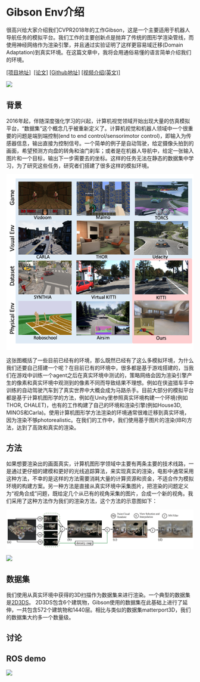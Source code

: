 Gibson Env介绍
==========
很高兴给大家介绍我们CVPR2018年的工作Gibson，这是一个主要适用于机器人导航任务的模拟平台。我们工作的主要创新点是抛弃了传统的图形学渲染管线，而使用神经网络作为渲染引擎，并且通过实验证明了这样更容易域迁移(Domain Adaptation)到真实环境。在这篇文章中，我将会用通俗易懂的语言简单介绍我们的环境。

[[项目地址]](http://gibson.vision)  [[论文]](http://gibson.vision/Gibson_CVPR2018.pdf) [[Github地址]](https://github.com/StanfordVL/GibsonEnv) [[视频介绍(英文)]](https://www.youtube.com/watch?v=KdxuZjemyjc)

![](https://raw.githubusercontent.com/StanfordVL/GibsonEnv/master/misc/ui.gif)

## 背景

2016年起，伴随深度强化学习的兴起，计算机视觉领域开始出现大量的仿真模拟平台，“数据集”这个概念几乎被重新定义了。计算机视觉和机器人领域中一个很重要的问题是端到端控制(end to end control/sensorimotor control)，即输入为传感器信息，输出直接为控制信号。一个简单的例子是自动驾驶，给定摄像头拍到的画面，希望预测方向盘的转角和油门刹车；或者是在机器人导航中，给定一张输入图片和一个目标，输出下一步需要去的坐标。这样的任务无法在静态的数据集中学习，为了研究这些任务，研究者们搭建了很多这样的模拟环境。

![test](envs.png) 

这张图概括了一些目前已经有的环境，那么既然已经有了这么多模拟环境，为什么我们还要自己搭建一个呢？在目前已有的环境中，很多都是基于游戏搭建的，当我们在游戏中训练一个agent之后在真实环境中测试的，策略网络会因为渲染引擎产生的像素和真实环境中观测到的像素不同而导致结果不理想。例如在侠盗猎车手中训练的自动驾驶汽车到了真实世界中大概会成为马路杀手。目前大部分的模拟平台都是基于计算机图形学的方法，例如在Unity里参照真实环境构建一个环境(例如THOR, CHALET)，也有的工作构建了自己的环境和渲染引擎(例如House3D, MINOS和Carla)。使用计算机图形学方法渲染的环境通常很难迁移到真实环境，因为渲染不够photorealistic。在我们的工作中，我们使用基于图片的渲染(IBR)方法，达到了高效和真实的渲染。




## 方法

如果想要渲染出的画面真实，计算机图形学领域中主要有两条主要的技术线路，一是通过更仔细的建模和更好的光线追踪算法，来实现真实的渲染，电影中通常采用这种方法，不幸的是这样的方法需要消耗大量的计算资源和资金，不适合作为模拟环境的构建方案。另一种方法是直接从真实环境中采集图片，把渲染的问题定义为“视角合成”问题，既给定几个从已有的视角采集的图片，合成一个新的视角。我们采用了这种方法作为我们的渲染方法，这个方法的示意图如下：

![](method.jpg)



![](http://gibson.vision/public/img/figure4.jpg)

## 数据集

我们使用从真实环境中获得的3D扫描作为数据集来进行渲染。一个典型的数据集是[2D3DS](http://buildingparser.stanford.edu/dataset.html)。
2D3DS包含6个建筑物，Gibson使用的数据集在此基础上进行了延伸，一共包含572个建筑物和1440层。相比与类似的数据集matterport3D，我们的数据集大约多一个数量级。

## 讨论


## ROS demo


![](https://raw.githubusercontent.com/StanfordVL/GibsonEnv/57e4b8ca08a2363f098d0c742dc35197c0866837/misc/slam.png)
